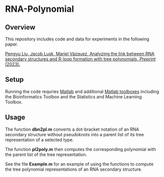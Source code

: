 # RNA-Polynomial

## Overview

This repository includes code and data for experiments in the following paper. 

[Pengyu Liu, Jacob Lusk, Mariel Vázquez, Analyzing the link between RNA secondary structures and R-loop formation with tree polynomials, *Preprint* (2023).](https://)

## Setup

Running the code requries [Matlab](https://matlab.mathworks.com) and additional [Matlab toolboxes](https://www.mathworks.com/products.html) including the Bioinformatics Toolbox and the Statistics and Machine Learning Toolbox.

## Usage

The function **dbn2pl.m** converts a dot-bracket notation of an RNA secondary structure without pseudoknots into a parent list of its tree representation of a selected type.

The function **pl2poly.m** then computes the corresponding polynomial with the parent list of the tree representation.

See the file **Example.m** for an example of using the functions to compute the tree polynomial representations of an RNA secondary structure.
